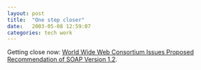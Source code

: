 ```yaml
---
layout: post
title:  "One step closer"
date:   2003-05-08 12:59:07
categories: tech work
---
```

Getting close now: <a href="http://www.w3.org/2003/05/soap12-pressrelease">World Wide Web Consortium Issues Proposed Recommendation of SOAP Version 1.2</a>.

